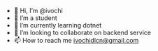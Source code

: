 - 👋 Hi, I’m @ivochi
- 👀 I’m a student
- 🌱 I’m currently learning dotnet
- 💞️ I’m looking to collaborate on backend service
- 📫 How to reach me ivochidlcn@gmail.com

